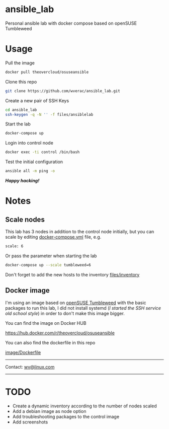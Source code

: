 # ansible_lab
Personal ansible lab with docker compose based on openSUSE Tumbleweed

# Usage
Pull the image
```bash
docker pull theovercloud/osuseansible
```
Clone this repo
```bash
git clone https://github.com/wverac/ansible_lab.git
```
Create a new pair of SSH Keys
```bash
cd ansible_lab
ssh-keygen -q -N '' -f files/ansiblelab
```
Start the lab
```bash
docker-compose up
```
Login into control node
```bash
docker exec -ti control /bin/bash
```
Test the initial configuration
```bash
ansible all -m ping -o
```
***Happy hacking!***

# Notes
## Scale nodes
This lab has 3 nodes in addition to the control node initially, but you can scale by editing [docker-compose.yml](docker-compose.yml) file, e.g.
```bash
scale: 6
```
Or pass the parameter when starting the lab
```bash
docker-compose up --scale tumbleweed=6
```
Don't forget to add the new hosts to the inventory 
[files/inventory](files/inventory) 

## Docker image

I'm using an image based on [openSUSE Tumbleweed](https://get.opensuse.org/tumbleweed/) with the basic packages to run this lab, I did not install systemd (*I started the SSH service old school style*) in order to don't make this image bigger.

You can find the image on Docker HUB

https://hub.docker.com/r/theovercloud/osuseansible

You can also find the dockerfile in this repo

[image/Dockerfile](image/Dockerfile)

---

Contact:
[wv@linux.com](mailto:wv[NOSPAM]linux.com)

---

# TODO
- Create a dynamic inventory according to the number of nodes scaled
- Add a debian image as node option
- Add troubleshooting packages to the control image 
- Add screenshots
